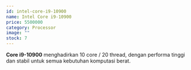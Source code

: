 ```yaml
---
id: intel-core-i9-10900
name: Intel Core i9-10900
price: 5500000
category: Processor
image: ""
stock: 7
---
```


**Core i9-10900** menghadirkan 10 core / 20 thread, dengan performa tinggi dan stabil untuk semua kebutuhan komputasi berat.
